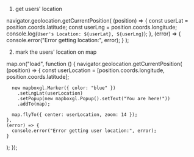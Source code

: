 1. get users' location

navigator.geolocation.getCurrentPosition(
  (position) => {
    const userLat = position.coords.latitude;
    const userLng = position.coords.longitude;
    console.log(`User's Location: ${userLat}, ${userLng}`);
  },
  (error) => {
    console.error("Error getting location:", error);
  }
);

2. mark the users' location on map

map.on("load", function () {
  navigator.geolocation.getCurrentPosition(
    (position) => {
      const userLocation = [position.coords.longitude, position.coords.latitude];

      new mapboxgl.Marker({ color: "blue" })
        .setLngLat(userLocation)
        .setPopup(new mapboxgl.Popup().setText("You are here!"))
        .addTo(map);
      
      map.flyTo({ center: userLocation, zoom: 14 });
    },
    (error) => {
      console.error("Error getting user location:", error);
    }
  );
});

